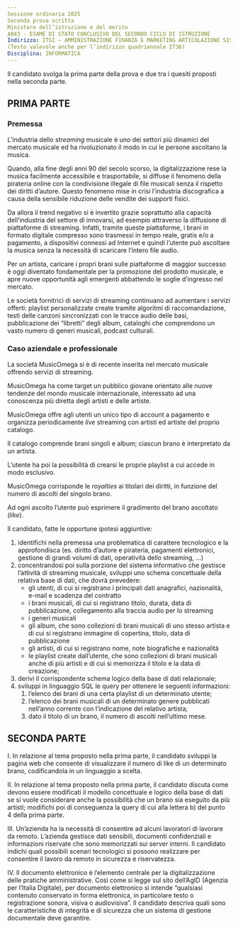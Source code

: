 ```yaml
---
Sessione ordinaria 2025
Seconda prova scritta
Ministero dell’istruzione e del merito
A043 - ESAME DI STATO CONCLUSIVO DEL SECONDO CICLO DI ISTRUZIONE
Indirizzo: ITSI – AMMINISTRAZIONE FINANZA E MARKETING ARTICOLAZIONE SISTEMI INFORMATIVI AZIENDALI
(Testo valevole anche per l’indirizzo quadriennale IT36)
Disciplina: INFORMATICA
---
```


Il candidato svolga la prima parte della prova e due tra i quesiti proposti nella seconda
parte.

## PRIMA PARTE

### Premessa

L’industria dello *streaming* musicale è uno dei settori più dinamici del mercato musicale ed ha
rivoluzionato il modo in cui le persone ascoltano la musica.

Quando, alla fine degli anni 90 del secolo scorso, la digitalizzazione rese la musica facilmente
accessibile e trasportabile, si diffuse il fenomeno della pirateria online con la condivisione illegale di
file musicali senza il rispetto dei diritti d’autore.
Questo fenomeno mise in crisi l’industria discografica a causa della sensibile riduzione delle vendite
dei supporti fisici.

Da allora il trend negativo si è invertito grazie soprattutto alla capacità dell’industria del settore di
innovarsi, ad esempio attraverso la diffusione di piattaforme di streaming. Infatti, tramite queste
piattaforme, i brani in formato digitale compresso sono trasmessi in tempo reale, gratis e/o a
pagamento, a dispositivi connessi ad Internet e quindi l’utente può ascoltare la musica senza la
necessità di scaricare l’intero file audio.

Per un artista, caricare i propri brani sulle piattaforme di maggior successo è oggi diventato
fondamentale per la promozione del prodotto musicale, e apre nuove opportunità agli emergenti
abbattendo le soglie d’ingresso nel mercato.

Le società fornitrici di servizi di streaming continuano ad aumentare i servizi offerti: playlist
personalizzate create tramite algoritmi di raccomandazione, testi delle canzoni sincronizzati con le
tracce audio delle basi, pubblicazione dei “libretti” degli album, cataloghi che comprendono un vasto
numero di generi musicali, podcast culturali.

### Caso aziendale e professionale

La società MusicOmega si è di recente inserita nel mercato musicale offrendo servizi di streaming.

MusicOmega ha come target un pubblico giovane orientato alle nuove tendenze del mondo musicale
internazionale, interessato ad una conoscenza più diretta degli artisti e delle artiste.

MusicOmega offre agli utenti un unico tipo di account a pagamento e organizza periodicamente *live*
streaming con artisti ed artiste del proprio catalogo.

Il catalogo comprende brani singoli e album; ciascun brano è interpretato da un artista.

L’utente ha poi la possibilità di crearsi le proprie playlist a cui accede in modo esclusivo.

MusicOmega corrisponde le *royalties* ai titolari dei diritti, in funzione del numero di ascolti del singolo
brano.

Ad ogni ascolto l’utente può esprimere il gradimento del brano ascoltato (*like*).

Il candidato, fatte le opportune ipotesi aggiuntive:

1. identifichi nella premessa una problematica di carattere tecnologico e la approfondisca (es.
diritto d’autore e pirateria, pagamenti elettronici, gestione di grandi volumi di dati, operatività
dello streaming, …)
2. concentrandosi poi sulla porzione del sistema informativo che gestisce l’attività di streaming
musicale, sviluppi uno schema concettuale della relativa base di dati, che dovrà prevedere:
   * gli utenti, di cui si registrano i principali dati anagrafici, nazionalità, e-mail e scadenza del
contratto
   * i brani musicali, di cui si registrano titolo, durata, data di pubblicazione, collegamento alla
traccia audio per lo streaming
   * i generi musicali
   * gli album, che sono collezioni di brani musicali di uno stesso artista e di cui si registrano immagine di copertina, titolo, data di pubblicazione
   * gli artisti, di cui si registrano nome, note biografiche e nazionalità
   * le playlist create dall’utente, che sono collezioni di brani musicali anche di più artisti e di cui si memorizza il titolo e la data di creazione;
3. derivi il corrispondente schema logico della base di dati relazionale;
4. sviluppi in linguaggio SQL le query per ottenere le seguenti informazioni:
   1. l’elenco dei brani di una certa playlist di un determinato utente;
   2. l’elenco dei brani musicali di un determinato genere pubblicati nell’anno corrente con l’indicazione del relativo artista;
   3. dato il titolo di un brano, il numero di ascolti nell’ultimo mese.


## SECONDA PARTE


I. In relazione al tema proposto nella prima parte, il candidato sviluppi la pagina web che
consente di visualizzare il numero di like di un determinato brano, codificandola in un
linguaggio a scelta.

II. In relazione al tema proposto nella prima parte, il candidato discuta come devono essere
modificati il modello concettuale e logico della base di dati se si vuole considerare anche la
possibilità che un brano sia eseguito da più artisti; modifichi poi di conseguenza la query di
cui alla lettera b) del punto 4 della prima parte.

III. Un’azienda ha la necessità di consentire ad alcuni lavoratori di lavorare da remoto. L’azienda
gestisce dati sensibili, documenti confidenziali e informazioni riservate che sono memorizzati
sui server interni. Il candidato indichi quali possibili scenari tecnologici si possono realizzare
per consentire il lavoro da remoto in sicurezza e riservatezza.

IV. Il documento elettronico è l’elemento centrale per la digitalizzazione delle pratiche
amministrative. Così come si legge sul sito dell’AgID (Agenzia per l’Italia Digitale), per
documento elettronico si intende “qualsiasi contenuto conservato in forma elettronica, in
particolare testo o registrazione sonora, visiva o audiovisiva”. Il candidato descriva quali
sono le caratteristiche di integrità e di sicurezza che un sistema di gestione documentale
deve garantire.
